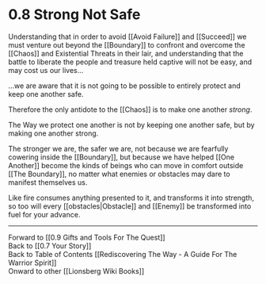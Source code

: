 # 0.8 Strong Not Safe

Understanding that in order to avoid [[Avoid Failure]] and [[Succeed]] we must venture out beyond the [[Boundary]] to confront and overcome the [[Chaos]] and Existential Threats in their lair, and understanding that the battle to liberate the people and treasure held captive will not be easy, and may cost us our lives... 

...we are aware that it is not going to be possible to entirely protect and keep one another safe. 

Therefore the only antidote to the [[Chaos]] is to make one another _strong_. 

The Way we protect one another is not by keeping one another safe, but by making one another strong. 

The stronger we are, the safer we are, not because we are fearfully cowering inside the [[Boundary]], but because we have helped [[One Another]] become the kinds of beings who can move in comfort outside [[The Boundary]], no matter what enemies or obstacles may dare to manifest themselves us. 

Like fire consumes anything presented to it, and transforms it into strength, so too will every [[obstacles|Obstacle]] and [[Enemy]] be transformed into fuel for your advance. 

____
Forward to [[0.9 Gifts and Tools For The Quest]]  
Back to [[0.7 Your Story]]  
Back to Table of Contents [[Rediscovering The Way - A Guide For The Warrior Spirit]]  
Onward to other [[Lionsberg Wiki Books]]  


